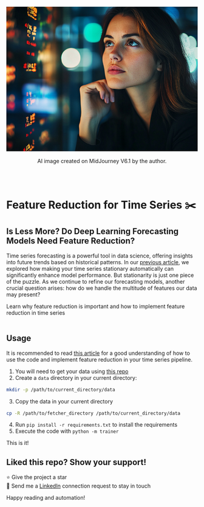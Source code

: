 <p align="center">
  <img src="./woman_thinking.png" alt="Description of the image">
</p>
<p align="center">
  AI image created on MidJourney V6.1 by the author.
</p><br>
<br>

# Feature Reduction for Time Series ✂️  <br>


## Is Less More? Do Deep Learning Forecasting Models Need Feature Reduction?

Time series forecasting is a powerful tool in data science, offering insights 
into future trends based on historical patterns. In our [previous article](https://levelup.gitconnected.com/want-to-decrease-your-models-prediction-errors-by-20-follow-this-simple-trick-97354102098e), we 
explored how making your time series stationary automatically can significantly 
enhance model performance. But stationarity is just one piece of the puzzle. As 
we continue to refine our forecasting models, another crucial question arises: 
how do we handle the multitude of features our data may present?

Learn why feature reduction is important and how to implement feature reduction 
in time series
<br>
<br>
## Usage

It is recommended to read [this article](https://towardsdatascience.com/is-less-more-do-deep-learning-forecasting-models-need-feature-reduction-25d8968ac15c) 
for a good understanding of how to use the code and implement feature reduction 
in your time series pipeline.

1. You will need to get your data using [this repo](https://github.com/philippe-ostiguy/free-fin-data)
2. Create a `data` directory in your current directory:

 ```bash
 mkdir -p /path/to/current_directory/data
 ```
3. Copy the data in your current directory
 ```bash
cp -R /path/to/fetcher_directory /path/to/current_directory/data
```
4. Run `pip install -r requirements.txt` to install the requirements
5. Execute the code with `python -m trainer`

This is it!
<br>

## Liked this repo? Show your support!
⭐ Give the project a star <br>
🤝 Send me a [LinkedIn](https://www.linkedin.com/in/philippe-ostiguy/) connection request to stay in touch

Happy reading and automation!
